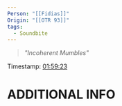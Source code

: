 ```yaml
---
Person: "[[Fidias]]"
Origin: "[[OTR 93]]"
tags:
  - Soundbite
---
```

> *"Incoherent Mumbles"*

Timestamp: [01:59:23](https://youtu.be/FCzT_C9CJew?t=7163)

# ADDITIONAL INFO